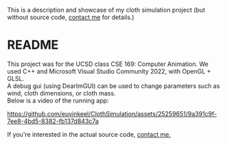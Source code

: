 This is a description and showcase of my cloth simulation project (but without source code, [contact me](mailto:euvinmkeel@gmail.com) for details.)

# README
This project was for the UCSD class CSE 169: Computer Animation. We used C++ and Microsoft Visual Studio Community 2022, with OpenGL + GLSL.\
A debug gui (using DearImGUI) can be used to change parameters such as wind, cloth dimensions, or cloth mass.\
Below is a video of the running app:

https://github.com/euvinkeel/ClothSimulation/assets/25259651/9a391c9f-7ee8-4bd5-8382-fb137d843c7a

If you're interested in the actual source code, [contact me.](mailto:euvinmkeel@gmail.com)
